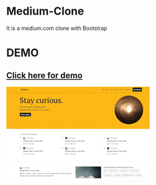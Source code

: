 # Medium-Clone
It is a medium.com clone with Bootstrap

# DEMO

## <a href="https://sinansarikaya.github.io/Medium-Clone/"> Click here for demo </a>


![](https://github.com/sinansarikaya/Medium-Clone/blob/main/medium_AdobeExpress.gif)
